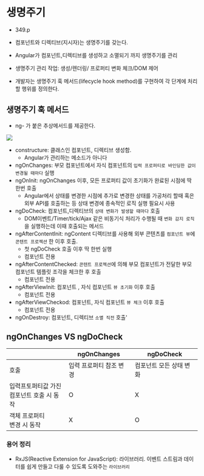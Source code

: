 # 생명주기

- 349.p

- 컴포넌트와 디렉티브(지시자)는 생명주기를 갖는다.
- Angular가 컴포넌트,디렉티브를 생성하고 소멸되기 까지 생명주기를 관리
- 생명주기 관리 작업: 생성/렌더링/ 프로퍼티 변화 체크/DOM 제어
- 개발자는 생명주기 훅 메서드(lifecycle hook method)를 구현하여 각 단계에 처리할 행위를 정의한다.

## 생명주기 훅 메서드

- ng- 가 붙은 추상메서드를 제공한다.

<img src ="../imgs/lifeCycleHookMethod.png">

- constructure: 클래스인 컴포넌트, 디렉티브 생성함.
  - Angular가 관리하는 메소드가 아니다
- ngOnChanges: 부모 컴포넌트에서 자식 컴포넌트의 `입력 프로퍼티로 바인딩한 값이 변경될 때마다` 실행
- ngOnInit: ngOnChanges 이후, 모든 프로퍼티 값이 초기화가 완료된 시점에 딱 한번 호출
  - Angular에서 상태를 변경한 시점에 추가로 변경한 상태를 가공처리 할때 혹은 외부 API를 호출하는 등 상태 변경에 종속적인 로직 실행 필요시 사용
- ngDoCheck: 컴포넌트,디렉티브의 `상태 변화가 발생할 때마다` 호출
  - DOM이벤트/Timer/tick/Ajax 같은 비동기식 처리가 수행될 때 `변화 감지 로직` 을 실행하는데 이때 호출되는 메서드
- ngAfterContentInit: ngContent 디렉티브를 사용해 외부 콘텐츠를 `컴포넌트 뷰`에 `콘텐트 프로젝션` 한 이후 호출.
  - 첫 ngDoCheck 호출 이후 딱 한번 실행
  - 컴포넌트 전용
- ngAfterContentChecked: `콘텐트 프로젝션`에 의해 부모 컴포넌트가 전달한 부모 컴포넌트 템플릿 조각을 체크한 후 호출
  - 컴포넌트 전용
- ngAfterViewInit: 컴포넌트 , 자식 컴포넌트 `뷰 초기화` 이후 호출
  - 컴포넌트 전용
- ngAfterViewCheckod: 컴포넌트, 자식 컴포넌트 `뷰 체크` 이후 호출
  - 컴포넌트 전용
- ngOnDestroy: 컴포넌트, 디렉티브 `소멸 직전` 호출'

## ngOnChanges VS ngDoCheck

|                                                | ngOnChanges             | ngDoCheck               |
| ---------------------------------------------- | ----------------------- | ----------------------- |
| 호출                                           | 입력 프로퍼티 참조 변경 | 컴포넌트 모든 상태 변화 |
| 입력프토퍼티값 가진 <BR> 컴포넌트 호출 시 동작 | O                       | X                       |
| 객체 프로퍼티<BR> 변경 시 동작                 | X                       | O                       |

### 용어 정리

- RxJS(Reactive Extension for JavaScript): 라이브러리. 이벤트 스트림과 데이터를 쉽게 만들고 다룰 수 있도록 도와주는 `라이브러리`
